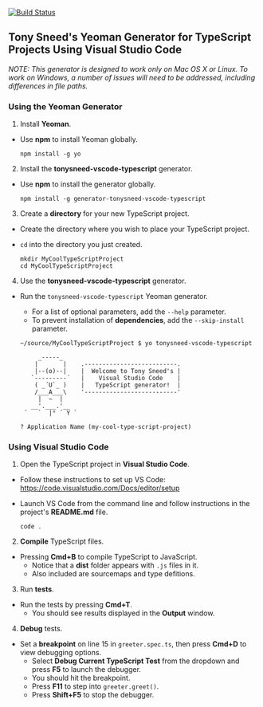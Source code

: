 [![Build Status](https://travis-ci.org/tonysneed/generator-tonysneed-vscode-typescript.svg?branch=master)](https://travis-ci.org/tonysneed/generator-tonysneed-vscode-typescript)
## Tony Sneed's Yeoman Generator for TypeScript Projects Using Visual Studio Code

*NOTE: This generator is designed to work only on Mac OS X or Linux. 
To work on Windows, a number of issues will need to be addressed, 
including differences in file paths.*

### Using the Yeoman Generator

1. Install **Yeoman**.
  - Use **npm** to install Yeoman globally.

    ```shell
    npm install -g yo
    ```

2. Install the **tonysneed-vscode-typescript** generator.
  - Use **npm** to install the generator globally.

    ```shell
    npm install -g generator-tonysneed-vscode-typescript
    ```

3. Create a **directory** for your new TypeScript project.
  - Create the directory where you wish to place your TypeScript project.
  - `cd` into the directory you just created.

    ```shell
    mkdir MyCoolTypeScriptProject
    cd MyCoolTypeScriptProject
    ```

4. Use the **tonysneed-vscode-typescript** generator.
  - Run the `tonysneed-vscode-typescript` Yeoman generator.
    + For a list of optional parameters, add the `--help` parameter.
    + To prevent installation of **dependencies**, add the `--skip-install` parameter.

    ```shell
    ~/source/MyCoolTypeScriptProject $ yo tonysneed-vscode-typescript

         _-----_
        |       |    .--------------------------.
        |--(o)--|    |  Welcome to Tony Sneed's |
       `---------´   |    Visual Studio Code    |
        ( _´U`_ )    |   TypeScript generator!  |
        /___A___\    '--------------------------'
         |  ~  |     
       __'.___.'__   
     ´   `  |° ´ Y ` 

    ? Application Name (my-cool-type-script-project) 
    ```
    
### Using Visual Studio Code

1. Open the TypeScript project in **Visual Studio Code**.
  - Follow these instructions to set up VS Code:
    https://code.visualstudio.com/Docs/editor/setup
  - Launch VS Code from the command line and follow instructions in the project's **README.md** file.

    ```shell
    code .
    ```

2. **Compile** TypeScript files.
  - Pressing **Cmd+B** to compile TypeScript to JavaScript.
    + Notice that a **dist** folder appears with `.js` files in it.
    + Also included are sourcemaps and type defitions.
    
3. Run **tests**.
  - Run the tests by pressing **Cmd+T**.
    + You should see results displayed in the **Output** window.
    
4. **Debug** tests.
  - Set a **breakpoint** on line 15 in `greeter.spec.ts`, then press **Cmd+D**
    to view debugging options.
    + Select **Debug Current TypeScript Test** from the dropdown and press **F5**
      to launch the debugger.
    + You should hit the breakpoint.
    + Press **F11** to step into `greeter.greet()`.
    + Press **Shift+F5** to stop the debugger.
